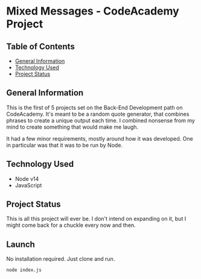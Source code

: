 # Mixed Messages - CodeAcademy Project

## Table of Contents
* [General Information](#general-information)
* [Technology Used](#technology-used)
* [Project Status](#project-status)

## General Information
This is the first of 5 projects set on the Back-End Development path on CodeAcademy.
It's meant to be a random quote generator, that combines phrases to create a unique output each time.
I combined nonsense from my mind to create something that would make me laugh.

It had a few minor requirements, mostly around how it was developed. 
One in particular was that it was to be run by Node.

## Technology Used
* Node v14
* JavaScript

## Project Status
This is all this project will ever be.
I don't intend on expanding on it, but I might come back for a chuckle every now and then.

## Launch
No installation required. Just clone and run.

```node index.js```
